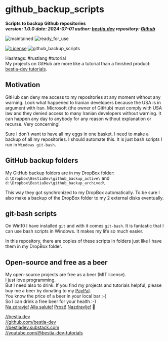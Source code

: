[//]: # (auto_md_to_doc_comments segment start A)

# github_backup_scripts

[//]: # (auto_cargo_toml_to_md start)

**Scripts to backup Github repositories**  
***version: 1.0.0 date: 2024-07-01 author: [bestia.dev](https://bestia.dev) repository: [Github](https://github.com/bestia-dev/github_backup_scripts)***  

[//]: # (auto_cargo_toml_to_md end)

 ![maintained](https://img.shields.io/badge/maintained-green)
 ![ready_for_use](https://img.shields.io/badge/ready_for_use-green)

 [![License](https://img.shields.io/badge/license-MIT-blue.svg)](https://github.com/bestia-dev/github_backup_scripts/blob/main/LICENSE)
 ![github_backup_scripts](https://bestia.dev/webpage_hit_counter/get_svg_image/2147232082.svg)

Hashtags: #rustlang #tutorial  
My projects on GitHub are more like a tutorial than a finished product: [bestia-dev tutorials](https://github.com/bestia-dev/tutorials_rust_wasm).

## Motivation

GitHub can deny me access to my repositories at any moment without any warning. Look what happened to Iranian developers because the USA is in argument with Iran. Microsoft (the owner of GitHub) must comply with USA law and they denied access to many Iranian developers without warning. It can happen any day to anybody for any reason without explanation or recurse. Very concerning!

Sure I don't want to have all my eggs in one basket. I need to make a backup of all my repositories. I should automate this. It is just bash scripts I run in `Windows git-bash`.

## GitHub backup folders

My GitHub backup folders are in my DropBox folder:  
`d:\Dropbox\BestiaDev\github_backup_active\` and  
`d:\Dropbox\BestiaDev\github_backup_archived\`  

This way they got synchronized to my DropBox automatically. To be sure I also make a backup of the DropBox folder to my 2 external disks eventually.

## git-bash scripts

On Win10 I have installed `git` and with it comes `git-bash`. It is fantastic that I can use bash scripts in Windows. It makes my life so much easier.

In this repository, there are copies of these scripts in folders just like I have them in my DropBox folder.


## Open-source and free as a beer

My open-source projects are free as a beer (MIT license).  
I just love programming.  
But I need also to drink. If you find my projects and tutorials helpful, please buy me a beer by donating to my [PayPal](https://paypal.me/LucianoBestia).  
You know the price of a beer in your local bar ;-)  
So I can drink a free beer for your health :-)  
[Na zdravje!](https://translate.google.com/?hl=en&sl=sl&tl=en&text=Na%20zdravje&op=translate) [Alla salute!](https://dictionary.cambridge.org/dictionary/italian-english/alla-salute) [Prost!](https://dictionary.cambridge.org/dictionary/german-english/prost) [Nazdravlje!](https://matadornetwork.com/nights/how-to-say-cheers-in-50-languages/) 🍻

[//bestia.dev](https://bestia.dev)  
[//github.com/bestia-dev](https://github.com/bestia-dev)  
[//bestiadev.substack.com](https://bestiadev.substack.com)  
[//youtube.com/@bestia-dev-tutorials](https://youtube.com/@bestia-dev-tutorials)  

[//]: # (auto_md_to_doc_comments segment end A)
